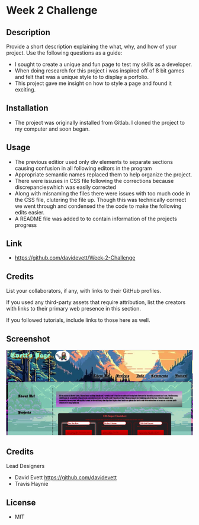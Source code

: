 # Week 2 Challenge

## Description

Provide a short description explaining the what, why, and how of your project. Use the following questions as a guide:

- I sought to create a unique and fun page to test my skills as a developer.
- When doing research for this project i was inspired off of 8 bit games and felt that was a unique style to to display a porfolio. 
- This project gave me insight on how to style a page and found it exciting.


## Installation

- The project was originally installed from Gitlab. I cloned the project to my computer and soon began. 

## Usage

- The previous editior used only div elements to separate sections causing confusion in all following editors in the program
- Appropriate semantic names replaced them to help organize the project. 
- There were issuses in CSS file following the corrections because discrepancieswhich was easily corrected 
- Along with misnaming the files there were issues with too much code in the CSS file, clutering the file up. Though this was technically corrrect we went through and condensed the the code to make the following edits easier. 
- A README file was added to to contain information of the projects progress

## Link

- https://github.com/davidevett/Week-2-Challenge

## Credits

List your collaborators, if any, with links to their GitHub profiles.

If you used any third-party assets that require attribution, list the creators with links to their primary web presence in this section.

If you followed tutorials, include links to those here as well.

## Screenshot

![](./assets/pictures/Capture1111.PNG)

## Credits

Lead Designers

- David Evett https://github.com/davidevett
- Travis Haynie

## License

- MIT


